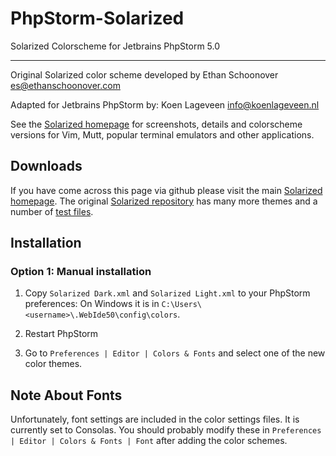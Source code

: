PhpStorm-Solarized
====================
Solarized Colorscheme for Jetbrains PhpStorm 5.0

***

Original Solarized color scheme developed by Ethan Schoonover <es@ethanschoonover.com>

Adapted for Jetbrains PhpStorm by:
Koen Lageveen <info@koenlageveen.nl>

See the [Solarized homepage](http://ethanschoonover.com/solarized) for screenshots, 
details and colorscheme versions for Vim, Mutt, popular terminal emulators and 
other applications.

Downloads
---------

If you have come across this page via github please visit the main [Solarized homepage](http://ethanschoonover.com/solarized). The original [Solarized repository] has many more themes and a number of [test files].

[Solarized homepage]:   http://ethanschoonover.com/solarized
[Solarized repository]: https://github.com/altercation/solarized
[test files]: https://github.com/altercation/solarized/tree/master/utils/tests

Installation
------------

### Option 1: Manual installation

1.  Copy `Solarized Dark.xml` and `Solarized Light.xml` to your PhpStorm preferences:
On Windows it is in `C:\Users\<username>\.WebIde50\config\colors`.
        
2. Restart PhpStorm

3. Go to `Preferences | Editor | Colors & Fonts` and select one of the new color themes.

Note About Fonts
-----------------
Unfortunately, font settings are included in the color settings files. It is currently set to Consolas.
You should probably modify these in `Preferences | Editor | Colors & Fonts | Font` after adding the color schemes.